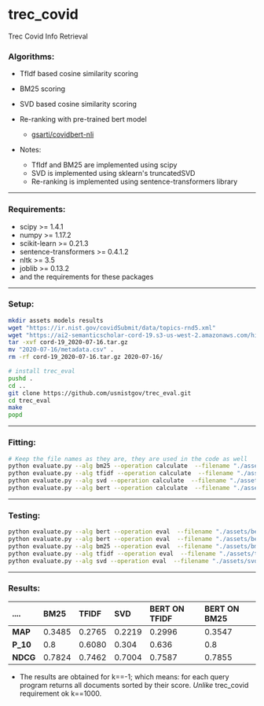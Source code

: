 # trec_covid
Trec Covid Info Retrieval

### Algorithms:
* TfIdf based cosine similarity scoring
* BM25 scoring
* SVD based cosine similarity scoring
* Re-ranking with pre-trained bert model
    * [gsarti/covidbert-nli](https://huggingface.co/gsarti/covidbert-nli)

* Notes:
    * TfIdf and BM25 are implemented using scipy
    * SVD is implemented using sklearn's truncatedSVD
    * Re-ranking is implemented using sentence-transformers library

***

### Requirements:
* scipy >= 1.4.1
* numpy >= 1.17.2
* scikit-learn >= 0.21.3 
* sentence-transformers >= 0.4.1.2 
* nltk >= 3.5
* joblib >= 0.13.2
* and the requirements for these packages

***

### Setup:
```bash
mkdir assets models results 
wget "https://ir.nist.gov/covidSubmit/data/topics-rnd5.xml"
wget "https://ai2-semanticscholar-cord-19.s3-us-west-2.amazonaws.com/historical_releases/cord-19_2020-07-16.tar.gz"
tar -xvf cord-19_2020-07-16.tar.gz
mv "2020-07-16/metadata.csv" .
rm -rf cord-19_2020-07-16.tar.gz 2020-07-16/

# install trec_eval
pushd .
cd ..
git clone https://github.com/usnistgov/trec_eval.git
cd trec_eval
make
popd
```

***

### Fitting:
```bash
# Keep the file names as they are, they are used in the code as well
python evaluate.py --alg bm25 --operation calculate  --filename "./assets/bm25"
python evaluate.py --alg tfidf --operation calculate  --filename "./assets/tfidf"
python evaluate.py --alg svd --operation calculate  --filename "./assets/svd"
python evaluate.py --alg bert --operation calculate  --filename "./assets/bert" --bert-base-alg bm25
```

***


### Testing:
```bash
python evaluate.py --alg bert --operation eval  --filename "./assets/bert" --bert-base-alg tfidf --k -1
python evaluate.py --alg bert --operation eval  --filename "./assets/bert" --bert-base-alg bm25 --k -1
python evaluate.py --alg bm25 --operation eval  --filename "./assets/bm25"  --k -1
python evaluate.py --alg tfidf --operation eval  --filename "./assets/tfidf"  --k -1
python evaluate.py --alg svd --operation eval  --filename "./assets/svd_1000"  --k -1
```

***

### Results:
| ....          | BM25          | TFIDF         | SVD           | BERT ON TFIDF | BERT ON BM25  |
|:------------- |:------------- |:------------- |:------------- |:------------- |:------------- |
| **MAP**       | 0.3485        | 0.2765        | 0.2219        | 0.2996        | 0.3547        |
| **P_10**      | 0.8           | 0.6080        | 0.304         | 0.636         | 0.8           |
| **NDCG**      | 0.7824        | 0.7462        | 0.7004        | 0.7587        | 0.7855        |


* The results are obtained for k==-1; which means: for each query program returns all documents sorted by their score. *Unlike* trec_covid requirement ok k==1000.
